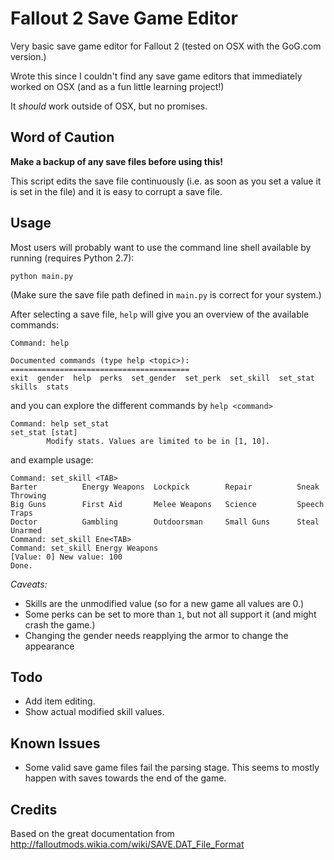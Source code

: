 # Fallout 2 Save Game Editor
Very basic save game editor for Fallout 2 (tested on OSX with the GoG.com version.)

Wrote this since I couldn't find any save game editors that immediately worked on OSX (and as a fun little learning project!)

It _should_ work outside of OSX, but no promises.

## Word of Caution
<b>Make a backup of any save files before using this!</b>

This script edits the save file continuously (i.e. as soon as you set a value it is set in the file) and it is easy to corrupt a save file.

## Usage
Most users will probably want to use the command line shell available by running (requires Python 2.7):
```
python main.py
```
(Make sure the save file path defined in ```main.py``` is correct for your system.)

After selecting a save file, ```help``` will give you an overview of the available commands:
```
Command: help

Documented commands (type help <topic>):
========================================
exit  gender  help  perks  set_gender  set_perk  set_skill  set_stat  skills  stats
```
and you can explore the different commands by ```help <command>```
```
Command: help set_stat
set_stat [stat]
        Modify stats. Values are limited to be in [1, 10].
```
and example usage:
```
Command: set_skill <TAB> 
Barter          Energy Weapons  Lockpick        Repair          Sneak           Throwing
Big Guns        First Aid       Melee Weapons   Science         Speech          Traps
Doctor          Gambling        Outdoorsman     Small Guns      Steal           Unarmed
Command: set_skill Ene<TAB>
Command: set_skill Energy Weapons
[Value: 0] New value: 100
Done.
```

*Caveats:* 
- Skills are the unmodified value (so for a new game all values are 0.)
- Some perks can be set to more than `1`, but not all support it (and might crash the game.)
- Changing the gender needs reapplying the armor to change the appearance

## Todo
- Add item editing.
- Show actual modified skill values.

## Known Issues
- Some valid save game files fail the parsing stage. This seems to mostly happen with saves towards the end of the game.

## Credits
Based on the great documentation from http://falloutmods.wikia.com/wiki/SAVE.DAT_File_Format
